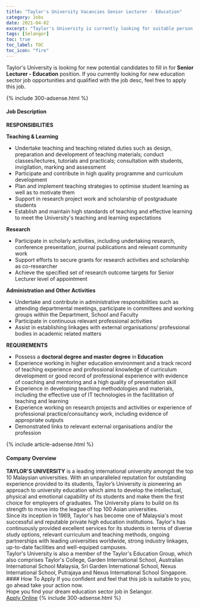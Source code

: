 ```yaml
---
title: "Taylor's University Vacancies Senior Lecturer - Education" 
category: Jobs 
date: 2021-04-02 
excerpt: "Taylor's University is currently looking for suitable person to fill in the Senior Lecturer - Education which positioned at Selangor" 
tags: [Selangor] 
toc: true 
toc_label: TOC 
toc_icon: "fire" 
--- 
```


<p>Taylor's University is looking for new potential candidates to fill in for <b>Senior Lecturer - Education</b> position. If you currently looking for new education sector job opportunities and qualified with the job desc, feel free to apply this job.
</p>{% include 300-adsense.html %} 
<div><div><h4>Job Description</h4></div><div><div><span><div><div><p><strong>RESPONSIBILITIES</strong></p><p><strong>Teaching &amp; Learning</strong></p><ul><li>Undertake teaching and teaching related duties such as design, preparation and development of teaching materials; conduct classes/lectures, tutorials and practicals; consultation with students, invigilation, marking and assessment</li><li>Participate and contribute in high quality programme and curriculum development</li><li>Plan and implement teaching strategies to optimise student learning as well as to motivate them</li><li>Support in research project work and scholarship of postgraduate students</li><li>Establish and maintain high standards of teaching and effective learning to meet the University's teaching and learning expectations</li></ul><p><strong>Research</strong></p><ul><li>Participate in scholarly activities, including undertaking research, conference presentation, journal publications and relevant community work</li><li>Support efforts to secure grants for research activities and scholarship as co-researcher</li><li>Achieve the specified set of research outcome targets for Senior Lecturer level of appointment</li></ul><p><strong>Administration and Other Activities</strong></p><ul><li>Undertake and contribute in administrative responsibilities such as attending departmental meetings, participate in committees and working groups within the Department, School and Faculty</li><li>Participate in continuous relevant professional activities</li><li>Assist in establishing linkages with external organisations/ professional bodies in academic related matters</li></ul><p><strong>REQUIREMENTS</strong></p><ul><li>Possess a <strong>doctoral degree and master degree</strong> in<strong> Education</strong></li><li>Experience working in higher education environment and a track record of teaching experience and professional knowledge of curriculum development or good record of professional experience with evidence of coaching and mentoring and a high quality of presentation skill</li><li>Experience in developing teaching methodologies and materials, including the effective use of IT technologies in the facilitation of teaching and learning</li><li>Experience working on research projects and activities or experience of professional practice/consultancy work, including evidence of appropriate outputs</li><li>Demonstrated links to relevant external organisations and/or the profession</li></ul></div></div></span></div></div></div> 
{% include article-adsense.html %} 
<div><div><h4>Company Overview</h4></div><div><div><span><div><div>
<strong>TAYLOR'S UNIVERSITY</strong>&#160;is a leading international university amongst the top 10 Malaysian universities. With an unparalleled reputation for outstanding experience provided to its students, Taylor&#8217;s University is pioneering an approach to university education which aims to develop the intellectual, physical and emotional capability of its students and make them the first choice for employers of graduates. The University plans to build on its strength to move into the league of top 100 Asian universities.</div>
<div>
	Since its inception in 1969, Taylor's has become one of Malaysia's most successful and reputable private high education institutions. Taylor's has continuously provided excellent services for its students in terms of diverse study options, relevant curriculum and teaching methods, ongoing partnerships with leading universities worldwide, strong industry linkages, up-to-date facilities and well-equiped campuses.</div>
<div>
	Taylor's University is also a member of the Taylor's Education Group, which also comprises Taylor's College, Garden International School, Australian International School Malaysia, Sri Garden International School, Nexus International School, Putrajaya and Nexus International School Singapore.</div></div></span></div></div></div> 
#### How To Apply 
If you confident and feel that this job is suitable to you, go ahead take your action now. <br/> 
Hope you find your dream education sector job in Selangor. <br/> 
<a href="https://www.jobstreet.com.my/en/job/senior-lecturer-education-4523677?jobId=jobstreet-my-job-4523677" class="btn btn--info" target="_blank" rel="nofollow noopenner">Apply Online</a> 
{% include 300-adsense.html %} 